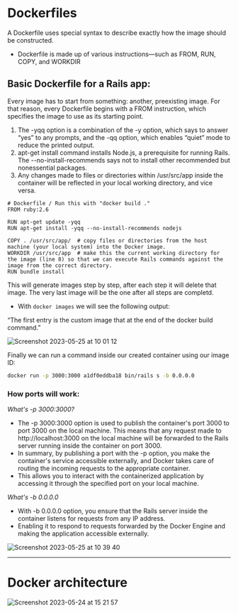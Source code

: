 # Dockerfiles

A Dockerfile uses special syntax to describe exactly how the image should be constructed.
- Dockerfile is made up of various instructions—such as FROM, RUN, COPY, and WORKDIR

## Basic Dockerfile for a Rails app:

Every image has to start from something: another, preexisting image. For that reason, every
Dockerfile begins with a FROM instruction, which specifies the image to use as its starting
point.

1. The -yqq option is a combination of the -y option, which says to answer “yes” to any prompts, and the -qq option, which enables “quiet” mode to reduce the printed output.
2. apt-get install command installs Node.js, a prerequisite for running Rails. The --no-install-recommends says not to install other recommended but nonessential packages.
3. Any changes made to files or directories within /usr/src/app inside the container will be reflected in your local working directory, and vice versa.

```
# Dockerfile / Run this with "docker build ."
FROM ruby:2.6 

RUN apt-get update -yqq                                 
RUN apt-get install -yqq --no-install-recommends nodejs 

COPY . /usr/src/app/  # copy files or directories from the host machine (your local system) into the Docker image.                               
WORKDIR /usr/src/app  # make this the current working directory for the image (line 8) so that we can execute Rails commands against the image from the correct directory.                                       
RUN bundle install
```
This will generate images step by step, after each step it will delete that image. The very last image will be the one after all steps are completd.
- With `docker images` we will see the following output:

“The first entry is the custom image that at the end of the docker build command.”

![Screenshot 2023-05-25 at 10 01 12](https://github.com/daniel-enqz/ruby-corners-100/assets/72522628/e3a572e7-5a18-4369-bb2f-3553ebf58544)

Finally we can run a command inside our created container using our image ID:

```bash
docker run -p 3000:3000 a1df0eddba18 bin/rails s -b 0.0.0.0
```
### How ports will work:

*What's -p 3000:3000?*
- The -p 3000:3000 option is used to publish the container's port 3000 to port 3000 on the local machine. This means that any request made to http://localhost:3000 on the local machine will be forwarded to the Rails server running inside the container on port 3000.
- In summary, by publishing a port with the -p option, you make the container's service accessible externally, and Docker takes care of routing the incoming requests to the appropriate container. 
- This allows you to interact with the containerized application by accessing it through the specified port on your local machine.

*What's -b 0.0.0.0*
- With -b 0.0.0.0 option, you ensure that the Rails server inside the container listens for requests from any IP address.
- Enabling it to respond to requests forwarded by the Docker Engine and making the application accessible externally.

![Screenshot 2023-05-25 at 10 39 40](https://github.com/daniel-enqz/ruby-corners-100/assets/72522628/c1966ee6-47e9-413e-9ef2-8d82eea0c072)

---

# Docker architecture
![Screenshot 2023-05-24 at 15 21 57](https://github.com/daniel-enqz/ruby-corners-100/assets/72522628/b885eedc-b4d9-4189-a404-79b4fc3a300e)


